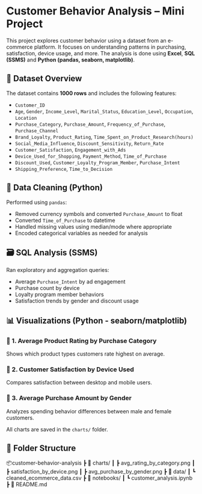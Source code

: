 # Customer Behavior Analysis – Mini Project

This project explores customer behavior using a dataset from an e-commerce platform. It focuses on understanding patterns in purchasing, satisfaction, device usage, and more. The analysis is done using **Excel**, **SQL (SSMS)** and **Python (pandas, seaborn, matplotlib)**.


## 📂 Dataset Overview

The dataset contains **1000 rows** and includes the following features:

- `Customer_ID`
- `Age`, `Gender`, `Income_Level`, `Marital_Status`, `Education_Level`, `Occupation`, `Location`
- `Purchase_Category`, `Purchase_Amount`, `Frequency_of_Purchase`, `Purchase_Channel`
- `Brand_Loyalty`, `Product_Rating`, `Time_Spent_on_Product_Research(hours)`
- `Social_Media_Influence`, `Discount_Sensitivity`, `Return_Rate`
- `Customer_Satisfaction`, `Engagement_with_Ads`
- `Device_Used_for_Shopping`, `Payment_Method`, `Time_of_Purchase`
- `Discount_Used`, `Customer_Loyalty_Program_Member`, `Purchase_Intent`
- `Shipping_Preference`, `Time_to_Decision`


## 🧹 Data Cleaning (Python)

Performed using `pandas`:
- Removed currency symbols and converted `Purchase_Amount` to float
- Converted `Time_of_Purchase` to datetime
- Handled missing values using median/mode where appropriate
- Encoded categorical variables as needed for analysis


## 🗃 SQL Analysis (SSMS)

Ran exploratory and aggregation queries:
- Average `Purchase_Intent` by ad engagement
- Purchase count by device
- Loyalty program member behaviors
- Satisfaction trends by gender and discount usage


## 📊 Visualizations (Python - seaborn/matplotlib)

### 📌 1. Average Product Rating by Purchase Category
Shows which product types customers rate highest on average.

### 📌 2. Customer Satisfaction by Device Used
Compares satisfaction between desktop and mobile users.

### 📌 3. Average Purchase Amount by Gender
Analyzes spending behavior differences between male and female customers.

All charts are saved in the `charts/` folder.


## 📁 Folder Structure

📦customer-behavior-analysis
┣ 📁 charts/
┃ ┣ avg_rating_by_category.png
┃ ┣ satisfaction_by_device.png
┃ ┣ avg_purchase_by_gender.png
┣ 📄 data/
┃ ┗ cleaned_ecommerce_data.csv
┣ 📄 notebooks/
┃ ┗ customer_analysis.ipynb
┣ 📄 README.md

